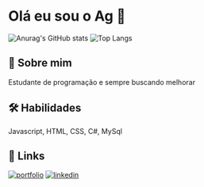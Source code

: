 
# Olá eu sou o Ag 👋
![Anurag's GitHub stats](https://github-readme-stats.vercel.app/api?username=Ronega191&show_icons=true&theme=radical) ![Top Langs](https://github-readme-stats.vercel.app/api/top-langs/?username=Ronega191&layout=compact)
## 🚀 Sobre mim
Estudante de programação e sempre buscando melhorar
## 🛠 Habilidades
Javascript, HTML, CSS, C#, MySql
## 🔗 Links
[![portfolio](https://img.shields.io/badge/_portfolio-000?style=for-the-badge&logo=ko-fi&logoColor=white)](https://ronega191.github.io/Meu_portifolio/)
[![linkedin](https://img.shields.io/badge/linkedin-0A66C2?style=for-the-badge&logo=linkedin&logoColor=white)](www.linkedin.com/in/antonio-agenor-da-rocha-araujo-581aa2211)
